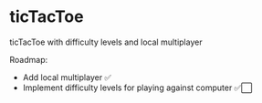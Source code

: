 # ticTacToe
ticTacToe with difficulty levels and local multiplayer

Roadmap:
  - Add local multiplayer ✅
  - Implement difficulty levels for playing against computer ✅⬜
